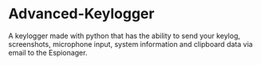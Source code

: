 # Advanced-Keylogger
A keylogger made with python that has the ability to send your keylog, screenshots, microphone input, system information and clipboard data via email to the Espionager.
